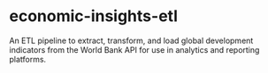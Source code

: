 # economic-insights-etl
An ETL pipeline to extract, transform, and load global development indicators from the World Bank API for use in analytics and reporting platforms.
